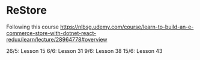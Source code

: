 # ReStore
Following this course
https://nlbsg.udemy.com/course/learn-to-build-an-e-commerce-store-with-dotnet-react-redux/learn/lecture/28964778#overview

26/5: Lesson 15
6/6: Lesson 31
9/6: Lesson 38
15/6: Lesson 43
